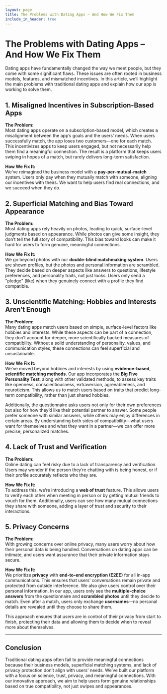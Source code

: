 ```yaml
---
layout: page
title: The Problems with Dating Apps – And How We Fix Them
include_in_header: true
---
```


# The Problems with Dating Apps – And How We Fix Them

Dating apps have fundamentally changed the way we meet people, but they come with some significant flaws. These issues are often rooted in business models, features, and mismatched incentives. In this article, we’ll highlight the main problems with traditional dating apps and explain how our app is working to solve them.

## 1. Misaligned Incentives in Subscription-Based Apps

**The Problem:**  
Most dating apps operate on a subscription-based model, which creates a misalignment between the app’s goals and the users’ needs. When users successfully match, the app loses two customers—one for each match. This incentivizes apps to keep users engaged, but not necessarily help them find a meaningful connection. The result is a platform that keeps users swiping in hopes of a match, but rarely delivers long-term satisfaction.

**How We Fix It:**  
We’ve reimagined the business model with a **pay-per-mutual-match** system. Users only pay when they mutually match with someone, aligning our incentives with theirs. We want to help users find real connections, and we succeed when they do.

## 2. Superficial Matching and Bias Toward Appearance

**The Problem:**  
Most dating apps rely heavily on photos, leading to quick, surface-level judgments based on appearance. While photos can give some insight, they don’t tell the full story of compatibility. This bias toward looks can make it hard for users to form genuine, meaningful connections.

**How We Fix It:**  
We go beyond photos with our **double-blind matchmaking system**. Users are shown profiles, but the photos and personal information are scrambled. They decide based on deeper aspects like answers to questions, lifestyle preferences, and personality traits, not just looks. Users only send a "pledge" (like) when they genuinely connect with a profile they find compatible.

## 3. Unscientific Matching: Hobbies and Interests Aren’t Enough

**The Problem:**  
Many dating apps match users based on simple, surface-level factors like hobbies and interests. While these aspects can be part of a connection, they don’t account for deeper, more scientifically backed measures of compatibility. Without a solid understanding of personality, values, and communication styles, these connections can feel superficial and unsustainable.

**How We Fix It:**  
We’ve moved beyond hobbies and interests by using **evidence-based, scientific matching methods**. Our app incorporates the **Big Five Personality Test**, along with other validated methods, to assess key traits like openness, conscientiousness, extraversion, agreeableness, and neuroticism. This allows us to match users based on traits that predict long-term compatibility, rather than just shared hobbies.

Additionally, the questionnaire asks users not only for their own preferences but also for how they’d like their potential partner to answer. Some people prefer someone with similar answers, while others may enjoy differences in certain areas. By understanding both sides of compatibility—what users want for themselves and what they want in a partner—we can offer more precise, personalized matches.

## 4. Lack of Trust and Verification

**The Problem:**  
Online dating can feel risky due to a lack of transparency and verification. Users may wonder if the person they’re chatting with is being honest, or if their profile accurately reflects who they are.

**How We Fix It:**  
To address this, we’re introducing a **web of trust** feature. This allows users to verify each other when meeting in person or by getting mutual friends to vouch for them. Additionally, users can see how many mutual connections they share with someone, adding a layer of trust and security to their interactions.

## 5. Privacy Concerns

**The Problem:**  
With growing concerns over online privacy, many users worry about how their personal data is being handled. Conversations on dating apps can be intimate, and users want assurance that their private information stays secure.

**How We Fix It:**  
We prioritize **privacy** with **end-to-end encryption (E2EE)** for all in-app communications. This ensures that users’ conversations remain private and protected from outside interference. We also give users control over their personal information. In our app, users only see the **multiple-choice answers** from the questionnaire and **scrambled photos** until they decide to match. Even after a match, users only exchange **usernames**—no personal details are revealed until they choose to share them.

This approach ensures that users are in control of their privacy from start to finish, protecting their data and allowing them to decide when to reveal more about themselves.

---

## Conclusion

Traditional dating apps often fail to provide meaningful connections because their business models, superficial matching systems, and lack of privacy protection don’t align with users' needs. We’ve built our platform with a focus on science, trust, privacy, and meaningful connections. With our innovative approach, we aim to help users form genuine relationships based on true compatibility, not just swipes and appearances.
